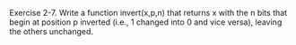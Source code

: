 Exercise 2-7. Write a function invert(x,p,n) that returns x with the n bits that begin at
position p inverted (i.e., 1 changed into 0 and vice versa), leaving the others unchanged. 